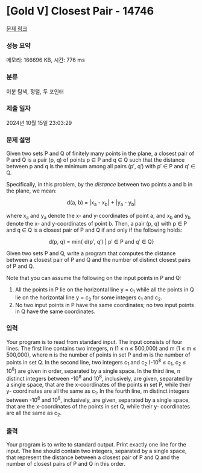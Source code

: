 # [Gold V] Closest Pair - 14746 

[문제 링크](https://www.acmicpc.net/problem/14746) 

### 성능 요약

메모리: 166696 KB, 시간: 776 ms

### 분류

이분 탐색, 정렬, 두 포인터

### 제출 일자

2024년 10월 15일 23:03:29

### 문제 설명

<p>Given two sets P and Q of finitely many points in the plane, a closest pair of P and Q is a pair (p, q) of points p ∈ P and q ∈ Q such that the distance between p and q is the minimum among all pairs (p′, q′) with p′ ∈ P and q′ ∈ Q.</p>

<p>Specifically, in this problem, by the <em>distance</em> between two points a and b in the plane, we mean:</p>

<p style="text-align: center;">d(a, b) = |x<sub>a</sub> - x<sub>b</sub>| + |y<sub>a</sub> - y<sub>b</sub>|</p>

<p>where x<sub>a</sub> and y<sub>a</sub> denote the x- and y-coordinates of point a, and x<sub>b</sub> and y<sub>b</sub> denote the x- and y-coordinates of point b. Then, a pair (p, q) with p ∈ P and q ∈ Q is a closest pair of P and Q if and only if the following holds:</p>

<p style="text-align: center;">d(p, q) = min{ d(p′, q′) | p′ ∈ P and q′ ∈ Q}</p>

<p>Given two sets P and Q, write a program that computes the distance between a closest pair of P and Q and the number of distinct closest pairs of P and Q.</p>

<p>Note that you can assume the following on the input points in P and Q:</p>

<ol>
	<li>All the points in P lie on the horizontal line y = c<sub>1</sub> while all the points in Q lie on the horizontal line y = c<sub>2</sub> for some integers c<sub>1</sub> and c<sub>2</sub>.</li>
	<li>No two input points in P have the same coordinates; no two input points in Q have the same coordinates.</li>
</ol>

### 입력 

 <p>Your program is to read from standard input. The input consists of four lines. The first line contains two integers, n (1 ≤ n ≤ 500,000) and m (1 ≤ m ≤ 500,000), where n is the number of points in set P and m is the number of points in set Q. In the second line, two integers c<sub>1</sub> and c<sub>2</sub> (-10<sup>8</sup> ≤ c<sub>1</sub>, c<sub>2</sub> ≤ 10<sup>8</sup>) are given in order, separated by a single space. In the third line, n distinct integers between -10<sup>8</sup> and 10<sup>8</sup>, inclusively, are given, separated by a single space, that are the x-coordinates of the points in set P, while their y- coordinates are all the same as c<sub>1</sub>. In the fourth line, m distinct integers between -10<sup>8</sup> and 10<sup>8</sup>, inclusively, are given, separated by a single space, that are the x-coordinates of the points in set Q, while their y- coordinates are all the same as c<sub>2</sub>.</p>

### 출력 

 <p>Your program is to write to standard output. Print exactly one line for the input. The line should contain two integers, separated by a single space, that represent the distance between a closest pair of P and Q and the number of closest pairs of P and Q in this order.</p>

